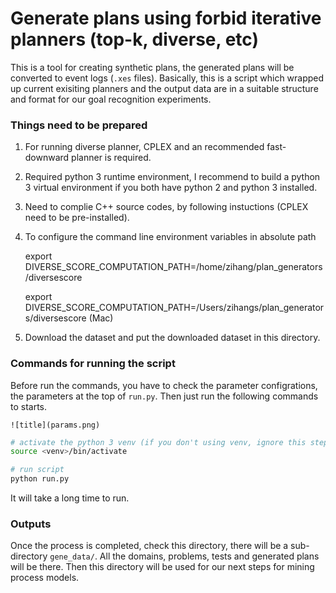 # Generate plans using forbid iterative planners (top-k, diverse, etc)

This is a tool for creating synthetic plans, the generated plans will be converted to event logs (`.xes` files). Basically, this is a script which wrapped up current exisiting planners and the output data are in a suitable structure and format for our goal recognition experiments.

### Things need to be prepared

1. For running diverse planner, CPLEX and an recommended fast-downward planner is required.

2. Required python 3 runtime environment, I recommend to build a python 3 virtual environment if you both have python 2 and python 3 installed.

3. Need to complie C++ source codes, by following instuctions (CPLEX need to be pre-installed).

4. To configure the command line environment variables in absolute path

   export DIVERSE_SCORE_COMPUTATION_PATH=/home/zihang/plan_generators/diversescore

   export DIVERSE_SCORE_COMPUTATION_PATH=/Users/zihangs/plan_generators/diversescore (Mac)

5. Download the dataset and put the downloaded dataset in this directory.



### Commands for running the script

Before run the commands, you have to check the parameter configrations, the parameters at the top of `run.py`. Then just run the following commands to starts.

```
![title](params.png)
```

```sh
# activate the python 3 venv (if you don't using venv, ignore this step)
source <venv>/bin/activate

# run script
python run.py
```

It will take a long time to run.



### Outputs

Once the process is completed, check this directory, there will be a sub-directory `gene_data/`. All the domains, problems, tests and generated plans will be there. Then this directory will be used for our next steps for mining process models.


